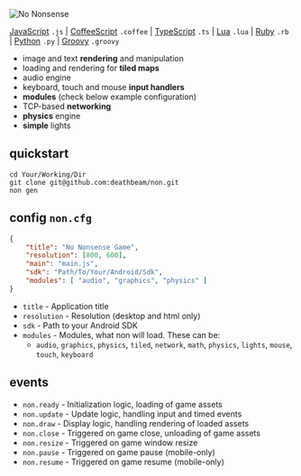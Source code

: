 ![No Nonsense](https://raw.githubusercontent.com/deathbeam/non/master/wrapper/gen/res/loading.png)

[JavaScript](http://www.ecmascript.org/) `.js` | [CoffeeScript](http://coffeescript.org/) `.coffee` | [TypeScript](http://typescriptlang.org/) `.ts` | [Lua](http://lua.org/) `.lua` | [Ruby](https://ruby-lang.org) `.rb` | [Python](https://python.org/) `.py` | [Groovy](http://groovy-lang.org/) `.groovy`

* image and text **rendering** and manipulation
* loading and rendering for **tiled maps**
* audio engine
* keyboard, touch and mouse **input handlers**
* **modules** (check below example configuration)
* TCP-based **networking**
* **physics** engine
* **simple** lights

## quickstart

```batch
cd Your/Working/Dir
git clone git@github.com:deathbeam/non.git
non gen
```

## config `non.cfg`

```json
{
    "title": "No Nonsense Game",
    "resolution": [800, 600],
    "main": "main.js",
    "sdk": "Path/To/Your/Android/Sdk",
    "modules": [ "audio", "graphics", "physics" ]
}
```

* `title` - Application title
* `resolution` - Resolution (desktop and html only)
* `sdk` - Path to your Android SDK
* `modules` - Modules, what non will load. These can be: 
    * `audio`, `graphics`, `physics`, `tiled`, `network`, `math`, `physics`, `lights`, `mouse`, `touch`, `keyboard`

## events

* `non.ready` - Initialization logic, loading of game assets
* `non.update` - Update logic, handling input and timed events
* `non.draw` - Display logic, handling rendering of loaded assets
* `non.close` - Triggered on game close, unloading of game assets
* `non.resize` - Triggered on game window resize
* `non.pause` - Triggered on game pause (mobile-only)
* `non.resume` - Triggered on game resume (mobile-only)
